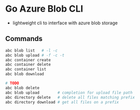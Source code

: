 # Go Azure Blob CLI
- lightweight cli to interface with azure blob storage

## Commands
```bash
abc blob list   # -l -c
abc blob upload # -f -c -t
abc container create
abc container delete
abc container list
abc blob download

# TODO
abc blob delete
abc blob upload        # completion for upload file path
abc directory delete   # delete all files matching prefix
abc directory download # get all files on a prefix
```

